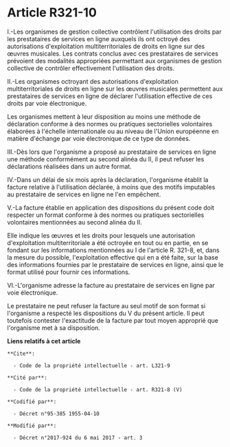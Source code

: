 # Article R321-10

I.-Les organismes de gestion collective contrôlent l'utilisation des droits par les prestataires de services en ligne
auxquels ils ont octroyé des autorisations d'exploitation multiterritoriales de droits en ligne sur des œuvres musicales. Les
contrats conclus avec ces prestataires de services prévoient des modalités appropriées permettant aux organismes de gestion
collective de contrôler effectivement l'utilisation des droits.

II.-Les organismes octroyant des autorisations d'exploitation multiterritoriales de droits en ligne sur les œuvres musicales
permettent aux prestataires de services en ligne de déclarer l'utilisation effective de ces droits par voie électronique.

Les organismes mettent à leur disposition au moins une méthode de déclaration conforme à des normes ou pratiques sectorielles
volontaires élaborées à l'échelle internationale ou au niveau de l'Union européenne en matière d'échange par voie
électronique de ce type de données.

III.-Dès lors que l'organisme a proposé au prestataire de services en ligne une méthode conformément au second alinéa du II,
il peut refuser les déclarations réalisées dans un autre format.

IV.-Dans un délai de six mois après la déclaration, l'organisme établit la facture relative à l'utilisation déclarée, à moins
que des motifs imputables au prestataire de services en ligne ne l'en empêchent.

V.-La facture établie en application des dispositions du présent code doit respecter un format conforme à des normes ou
pratiques sectorielles volontaires mentionnées au second alinéa du II.

Elle indique les œuvres et les droits pour lesquels une autorisation d'exploitation multiterritoriale a été octroyée en tout
ou en partie, en se fondant sur les informations mentionnées au I de l'article R. 321-8, et, dans la mesure du possible,
l'exploitation effective qui en a été faite, sur la base des informations fournies par le prestataire de services en ligne,
ainsi que le format utilisé pour fournir ces informations.

VI.-L'organisme adresse la facture au prestataire de services en ligne par voie électronique.

Le prestataire ne peut refuser la facture au seul motif de son format si l'organisme a respecté les dispositions du V du
présent article. Il peut toutefois contester l'exactitude de la facture par tout moyen approprié que l'organisme met à sa
disposition.

**Liens relatifs à cet article**

	**Cite**:

	  - Code de la propriété intellectuelle - art. L321-9

	**Cité par**:

	  - Code de la propriété intellectuelle - art. R321-8 (V)

	**Codifié par**:

	  - Décret n°95-385 1955-04-10

	**Modifié par**:

	  - Décret n°2017-924 du 6 mai 2017 - art. 3
